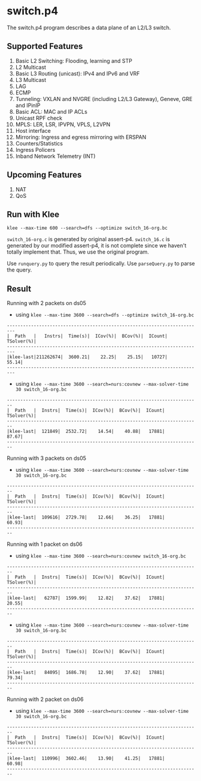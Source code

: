 switch.p4
=========

The switch.p4 program describes a data plane of an L2/L3 switch.

Supported Features
------------------
1. Basic L2 Switching: Flooding, learning and STP
2. L2 Multicast
3. Basic L3 Routing (unicast): IPv4 and IPv6 and VRF
4. L3 Multicast
5. LAG
6. ECMP
7. Tunneling: VXLAN and NVGRE (including L2/L3 Gateway), Geneve, GRE and IPinIP
8. Basic ACL: MAC and IP ACLs
9. Unicast RPF check
10. MPLS: LER, LSR, IPVPN, VPLS, L2VPN
11. Host interface
12. Mirroring: Ingress and egress mirroring with ERSPAN
13. Counters/Statistics
14. Ingress Policers
15. Inband Network Telemetry (INT)

Upcoming Features
-----------------
1. NAT
2. QoS


## Run with Klee

`klee --max-time 600 --search=dfs --optimize switch_16-org.bc`

`switch_16-org.c` is generated by original assert-p4. `switch_16.c` is generated by our modified assert-p4, it is not complete since we haven't totally implement that. Thus, we use the original program.

Use `runquery.py` to query the result periodically. Use `parseQuery.py` to parse the query.


## Result

Running with 2 packets on ds05

- using `klee --max-time 3600 --search=dfs --optimize switch_16-org.bc`
```
-------------------------------------------------------------------------
|  Path   |   Instrs|  Time(s)|  ICov(%)|  BCov(%)|  ICount|  TSolver(%)|
-------------------------------------------------------------------------
|klee-last|211262674|  3600.21|    22.25|    25.15|   10727|       55.14|
-------------------------------------------------------------------------
```
- using `klee --max-time 3600 --search=nurs:covnew --max-solver-time 30 switch_16-org.bc`
```
------------------------------------------------------------------------
|  Path   |  Instrs|  Time(s)|  ICov(%)|  BCov(%)|  ICount|  TSolver(%)|
------------------------------------------------------------------------
|klee-last|  121849|  2532.72|    14.54|    40.88|   17881|       87.67|
------------------------------------------------------------------------
```

Running with 3 packets on ds05
- using `klee --max-time 3600 --search=nurs:covnew --max-solver-time 30 switch_16-org.bc`
```
------------------------------------------------------------------------
|  Path   |  Instrs|  Time(s)|  ICov(%)|  BCov(%)|  ICount|  TSolver(%)|
------------------------------------------------------------------------
|klee-last|  109616|  2729.78|    12.66|    36.25|   17881|       60.93|
------------------------------------------------------------------------
```



Running with 1 packet on ds06

- using `klee --max-time 3600 --search=nurs:covnew switch_16-org.bc`
```
------------------------------------------------------------------------
|  Path   |  Instrs|  Time(s)|  ICov(%)|  BCov(%)|  ICount|  TSolver(%)|
------------------------------------------------------------------------
|klee-last|   62787|  1599.99|    12.82|    37.62|   17881|       20.55|
------------------------------------------------------------------------
```

- using `klee --max-time 3600 --search=nurs:covnew --max-solver-time 30 switch_16-org.bc`
```
------------------------------------------------------------------------
|  Path   |  Instrs|  Time(s)|  ICov(%)|  BCov(%)|  ICount|  TSolver(%)|
------------------------------------------------------------------------
|klee-last|   84095|  1686.78|    12.90|    37.62|   17881|       79.34|
------------------------------------------------------------------------

```

Running with 2 packet on ds06

- using `klee --max-time 3600 --search=nurs:covnew --max-solver-time 30 switch_16-org.bc`
```
------------------------------------------------------------------------
|  Path   |  Instrs|  Time(s)|  ICov(%)|  BCov(%)|  ICount|  TSolver(%)|
------------------------------------------------------------------------
|klee-last|  110996|  3602.46|    13.90|    41.25|   17881|       60.98|
------------------------------------------------------------------------
```
